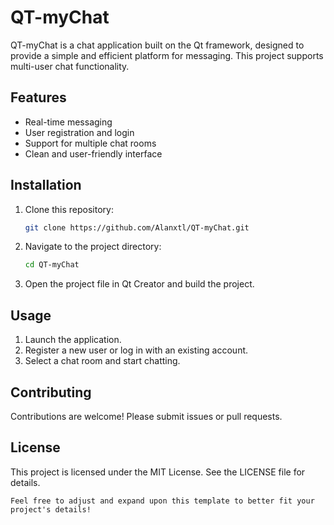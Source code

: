# QT-myChat

QT-myChat is a chat application built on the Qt framework, designed to provide a simple and efficient platform for messaging. This project supports multi-user chat functionality.

## Features

- Real-time messaging
- User registration and login
- Support for multiple chat rooms
- Clean and user-friendly interface

## Installation

1. Clone this repository:
   ```bash
   git clone https://github.com/Alanxtl/QT-myChat.git
   ```
2. Navigate to the project directory:
   ```bash
   cd QT-myChat
   ```
3. Open the project file in Qt Creator and build the project.

## Usage

1. Launch the application.
2. Register a new user or log in with an existing account.
3. Select a chat room and start chatting.

## Contributing

Contributions are welcome! Please submit issues or pull requests.

## License
This project is licensed under the MIT License. See the LICENSE file for details.
```
Feel free to adjust and expand upon this template to better fit your project's details!
```
